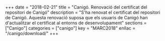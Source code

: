 +++
date        = "2018-02-21"
title       = "Canigó. Renovació del certificat del repositori de Canigó"
description = "S'ha renovat el certificat del repositori de Canigó. Aquesta renovació suposa que els usuaris de Canigó han d'actualitzar el certificat al entorns de desenvolupament"
sections    = ["Canigo"]
categories  = ["canigo"]
key         = "MARC2018"
enllac      = "/canigo/download/"
+++
